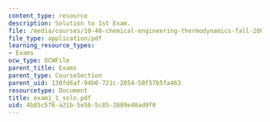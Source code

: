 ```yaml
---
content_type: resource
description: Solution to 1st Exam.
file: /media/courses/10-40-chemical-engineering-thermodynamics-fall-2003/4b85c576a21b5e565c852889e40ad9f0_exam1_1_soln.pdf
file_type: application/pdf
learning_resource_types:
- Exams
ocw_type: OCWFile
parent_title: Exams
parent_type: CourseSection
parent_uid: 130fd6af-94b0-721c-2054-58f57b5fa463
resourcetype: Document
title: exam1_1_soln.pdf
uid: 4b85c576-a21b-5e56-5c85-2889e40ad9f0
---
```

